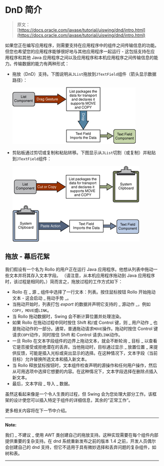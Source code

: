 # DnD 简介

> 原文： [https://docs.oracle.com/javase/tutorial/uiswing/dnd/intro.html](https://docs.oracle.com/javase/tutorial/uiswing/dnd/intro.html)

如果您正在编写应用程序，则需要支持在应用程序中的组件之间传输信息的功能。但您也希望您的应用程序能够很好地与其他应用程序一起运行 - 这包括支持在应用程序和其他 Java 应用程序之间以及应用程序和本机应用程序之间传输信息的能力。传输数据的能力有两种形式：

*   拖放（DnD）支持。下图说明从`JList`拖放到`JTextField`组件（箭头显示数据路径）：

    ![Drag and Drop Illustration](img/1f470d183d3409e1abbd6e9e048983ef.jpg)

*   剪贴板通过剪切或复制和粘贴转移。下图显示从`JList`切割（或复制）并粘贴到`JTextField`组件：

    ![Cut/Copy/Paste Illustration](img/660f11350ac3675902bb58bafec2a49e.jpg)

## 拖放 - 幕后花絮

我们假设有一个名为 Rollo 的用户正在运行 Java 应用程序。他想从列表中拖动一些文本并将其存入文本字段。 （请注意，从本机应用程序拖动到 Java 应用程序时，该过程是相同的。）简而言之，拖放过程的工作方式如下：

*   Rollo 在 _ 源 _ 组件中选择了一行文本：列表。按住鼠标按钮 Rollo 开始拖动文本 - 这会启动 _ 拖动手势 _。
*   当拖动开始时，列表打包 _export_ 的数据并声明它支持的 _ 源动作 _，例如`COPY`，`MOVE`或`LINK`。
*   当 Rollo 拖动数据时，Swing 会不断计算位置并处理渲染。
*   如果 Rollo 在拖动过程中同时按住 Shift 和/或 Control 键，则 _ 用户动作 _ 也是拖动动作的一部分。通常，普通拖动请求`MOVE`操作。拖动时按住 Control 键请求`COPY`动作，同时按住 Shift 和 Control 请求`LINK`动作。
*   一旦 Rollo 在文本字段组件的边界上拖动文本，就会不断轮询 _ 目标 _ 以查看它是否接受或拒绝潜在的丢弃。当他拖动时，目标通过显示 _ 放置位置 _ 来提供反馈，可能是插入光标或突出显示的选择。在这种情况下，文本字段（当前目标）允许替换所选文本和插入新文本。
*   当 Rollo 释放鼠标按钮时，文本组件检查声明的源操作和任何用户操作，然后从可用选项中选择它想要的内容。在这种情况下，文本字段选择在删除点插入新文本。
*   最后，文本字段 _ 导入 _ 数据。

虽然这看起来像是一个令人生畏的过程，但 Swing 会为您处理大部分工作。该框架的设计使您可以插入特定于组件的详细信息，其余的“正常工作”。

更多相关内容将在下一节中介绍。

* * *

**Note:** 

我们 _ 不建议 _ 使用 AWT 类创建自己的拖放支持。这种实现需要在每个组件内部提供重要的复杂支持。在 dnd 系统重新发布之前的版本 1.4 之前，开发人员偶尔会创建自己的 dnd 支持，但它不适用于具有微妙选择和丢弃问题的复杂组件，如树和表。

* * *